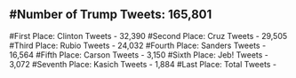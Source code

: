 #Number of Trump Tweets: 165,801
---
#First Place: Clinton Tweets - 32,390
#Second Place: Cruz Tweets - 29,505
#Third Place: Rubio Tweets - 24,032
#Fourth Place: Sanders Tweets - 16,564
#Fifth Place: Carson Tweets - 3,150
#Sixth Place: Jeb! Tweets - 3,072
#Seventh Place: Kasich Tweets - 1,884
#Last Place: Total Tweets -  
